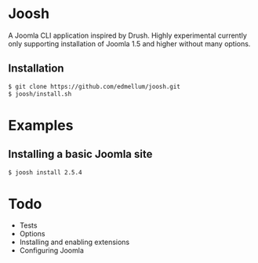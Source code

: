# Joosh
A Joomla CLI application inspired by Drush. Highly experimental currently only supporting installation of Joomla 1.5 and higher without many options.

## Installation
```bash
$ git clone https://github.com/edmellum/joosh.git
$ joosh/install.sh
```

# Examples

## Installing a basic Joomla site
```bash
$ joosh install 2.5.4
```

# Todo
- Tests
- Options
- Installing and enabling extensions
- Configuring Joomla